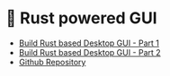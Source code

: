 # 🦀 Rust powered GUI

- [Build Rust based Desktop GUI - Part 1](https://www.youtube.com/watch?v=NtUkr_z7l84)
- [Build Rust based Desktop GUI - Part 2](https://www.youtube.com/watch?v=SvFPdgGwzTQ)
- [Github Repository](https://github.com/creativcoder/headlines/tree/ep7a)
